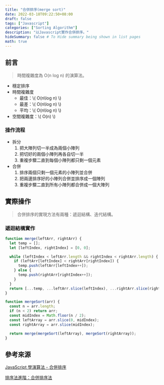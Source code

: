 ```yaml
---
title: "合併排序(merge sort)"
date: 2022-03-18T09:22:50+08:00
draft: false
tags: ["Javascript"]
categories: ["Sorting Algorithm"]
description: "以Javascript實作合併排序。"
hideSummary: false # To Hide summary being shown in list pages
math: true
---
```


## 前言

> 時間複雜度為 O(n log n) 的演算法。

- 穩定排序
- 時間複雜度
  - 最佳：\\( O(n\log n) \\)
  - 最差：\\( O(n\log n) \\)
  - 平均：\\( O(n\log n) \\)
- 空間複雜度：\\( O(n) \\)

### 操作流程

- 拆分
  1. 把大陣列切一半成為兩個小陣列
  2. 把切好的兩個小陣列再各自切一半
  3. 重複步驟二直到每個小陣列都只剩一個元素
- 合併
  1. 排序兩個只剩一個元素的小陣列並合併
  2. 把兩邊排序好的小陣列合併並排序成一個陣列
  3. 重複步驟二直到所有小陣列都合併成一個大陣列

## 實際操作

> 合併排序的實現方法有兩種：遞迴結構、迭代結構。

### 遞迴結構實作

```javascript
function merge(leftArr, rightArr) {
  let temp = [];
  let [leftIndex, rightIndex] = [0, 0];

  while (leftIndex < leftArr.length && rightIndex < rightArr.length) {
    if (leftArr[leftIndex] < rightArr[rightIndex]) {
      temp.push(leftArr[leftIndex++]);
    } else {
      temp.push(rightArr[rightIndex++]);
    }
  }
  return [...temp, ...leftArr.slice(leftIndex), ...rightArr.slice(rightIndex)];
}

function mergeSort(arr) {
  const n = arr.length;
  if (n < 2) return arr;
  const midIndex = Math.floor(n / 2);
  const leftArray = arr.slice(0, midIndex);
  const rightArray = arr.slice(midIndex);

  return merge(mergeSort(leftArray), mergeSort(rightArray));
}
```

## 參考來源

[JavaScript 學演算法 - 合併排序](https://chupai.github.io/posts/200525_sort_algorithm_merge_sort/)

[排序法進階：合併排序法](https://medium.com/appworks-school/%E5%88%9D%E5%AD%B8%E8%80%85%E5%AD%B8%E6%BC%94%E7%AE%97%E6%B3%95-%E6%8E%92%E5%BA%8F%E6%B3%95%E9%80%B2%E9%9A%8E-%E5%90%88%E4%BD%B5%E6%8E%92%E5%BA%8F%E6%B3%95-6252651c6f7e)
